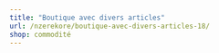 ```yaml
---
title: "Boutique avec divers articles"
url: /nzerekore/boutique-avec-divers-articles-18/
shop: commodité
---
```

